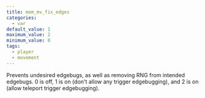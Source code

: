 ```yaml
---
title: mom_mv_fix_edges
categories:
  - var
default_value: 1
maximum_value: 2
minimum_value: 0
tags:
  - player
  - movement
---
```


Prevents undesired edgebugs, as well as removing RNG from intended edgebugs.
0 is off, 1 is on (don't allow any trigger edgebugging), and 2 is on (allow teleport trigger edgebugging).
